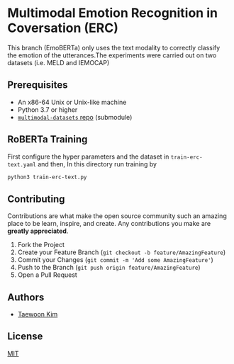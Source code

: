 # Multimodal Emotion Recognition in Coversation (ERC)

This branch (EmoBERTa) only uses the text modality to correctly classify the emotion of the utterances.The experiments were carried out on two datasets (i.e. MELD and IEMOCAP) 

## Prerequisites

* An x86-64 Unix or Unix-like machine
* Python 3.7 or higher
* [`multimodal-datasets` repo](https://github.com/tae898/multimodal-datasets) (submodule)

## RoBERTa Training

First configure the hyper parameters and the dataset in `train-erc-text.yaml` and then,
In this directory run training by

```bash
python3 train-erc-text.py
```

## Contributing

Contributions are what make the open source community such an amazing place to be learn, inspire, and create. Any contributions you make are **greatly appreciated**.

1. Fork the Project
1. Create your Feature Branch (`git checkout -b feature/AmazingFeature`)
1. Commit your Changes (`git commit -m 'Add some AmazingFeature'`)
1. Push to the Branch (`git push origin feature/AmazingFeature`)
1. Open a Pull Request

## Authors
* [Taewoon Kim](https://taewoonkim.com/)

## License
[MIT](https://choosealicense.com/licenses/mit/)
